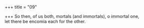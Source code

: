 +++
title = "09"

+++
So then, of us both, mortals (and immortals), o immortal one,  
let there be encomia each for the other.  
